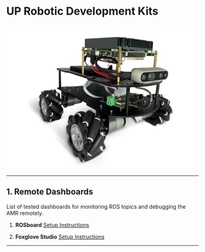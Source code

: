 # **UP Robotic Development Kits**

![UP Xtreme i11](/docs/doc_images/UP-Xtreme-i11-robotics-development-kit.png)

---
## 1. Remote Dashboards

List of tested dashboards for monitoring ROS topics and debugging the AMR remotely. 

1. **ROSboard** [Setup Instructions](/docs/rosboard/README.md)

2. **Foxglove Studio** [Setup Instructions](/docs/foxglove_studio/README.md)





---